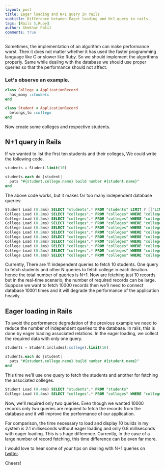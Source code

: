 ```yaml
---
layout: post
title: Eager loading and N+1 query in rails
subtitle: Difference between Eager loading and N+1 query in rails.
tags: [Rails 5,Ruby]
author: Shekhar Patil
comments: true
---
```



Sometimes, the implementation of an algorithm can make performance worst. Then it does not matter whether it has used the faster programming language like C or slower like Ruby. So we should implement the algorithms properly. Same while dealing with the database we should use proper queries so that the performance should not affect.

### Let's observe an example.

```ruby
class College < ApplicationRecord
  has_many :students
end
```
```ruby
class Student < ApplicationRecord
  belongs_to :college
end
```
Now create some colleges and respective students.

## N+1 query in Rails

If we wanted to list the first ten students and their colleges, We could write the following code.

```sql
students = Student.limit(10)

students.each do |student|
  puts "#{student.college.name} build number #{student.name}"
end
```
The above code works, but it makes far too many independent database queries:

```sql
Student Load (0.3ms) SELECT "students".* FROM "students" LIMIT ? [["LIMIT", 10]]
College Load (0.2ms) SELECT "colleges".* FROM "colleges" WHERE "colleges"."id" = ? LIMIT ? [["id", 1], ["LIMIT", 1]]
College Load (0.2ms) SELECT "colleges".* FROM "colleges" WHERE "colleges"."id" = ? LIMIT ? [["id", 1], ["LIMIT", 1]]
College Load (0.2ms) SELECT "colleges".* FROM "colleges" WHERE "colleges"."id" = ? LIMIT ? [["id", 1], ["LIMIT", 1]]
College Load (0.2ms) SELECT "colleges".* FROM "colleges" WHERE "colleges"."id" = ? LIMIT ? [["id", 1], ["LIMIT", 1]]
College Load (0.2ms) SELECT "colleges".* FROM "colleges" WHERE "colleges"."id" = ? LIMIT ? [["id", 1], ["LIMIT", 1]]
College Load (0.2ms) SELECT "colleges".* FROM "colleges" WHERE "colleges"."id" = ? LIMIT ? [["id", 1], ["LIMIT", 1]]
College Load (0.2ms) SELECT "colleges".* FROM "colleges" WHERE "colleges"."id" = ? LIMIT ? [["id", 2], ["LIMIT", 1]]
College Load (0.1ms) SELECT "colleges".* FROM "colleges" WHERE "colleges"."id" = ? LIMIT ? [["id", 2], ["LIMIT", 1]]
College Load (0.2ms) SELECT "colleges".* FROM "colleges" WHERE "colleges"."id" = ? LIMIT ? [["id", 2], ["LIMIT", 1]]
College Load (0.1ms) SELECT "colleges".* FROM "colleges" WHERE "colleges"."id" = ? LIMIT ? [["id", 2], ["LIMIT", 1]]
```

Currently, There are 11 independent queries to fetch 10 students. One query to fetch students and other N queries to fetch college in each iteration. hence the total number of queries is N+1. Now are fetching just 10 records but in the real-time scenario, the number of required records can be large. Suppose we want to fetch 10000 records then we'll need to connect database 10001 times and it will degrade the performance of the application heavily.

## Eager loading in Rails

To avoid the performance degradation of the previous example we need to reduce the number of independent queries to the database. In rails, this is done by eager loading associated relations. In the eager loading, we collect the required data with only one query.

```sql
students = Student.includes(:college).limit(10)

students.each do |student|
  puts "#{student.college.name} build number #{student.name}"
end
```
This time we'll use one query to fetch the students and another for fetching the associated colleges.
```sql
Student Load (0.4ms) SELECT "students".* FROM "students"
College Load (0.4ms) SELECT "colleges".* FROM "colleges" WHERE "colleges"."id" IN (?, ?, ?, ?) [["id", 1], ["id", 2], ["id", 3], ["id", 4]]
```
Now, we'll required only two queries. Even though we wanted 10000 records only two queries are required to fetch the records from the database and it will improve the performance of our application.

For comparison, the time necessary to load and display 10 builds in my system is 2.1 milliseconds without eager loading and only 0.8 milliseconds with eager loading. This is s huge difference. Currently, In the case of a large number of record fetching, this time difference can be even far more.

I would love to hear some of your tips on dealing with N+1 queries on [twitter](https://twitter.com/Shekharpatil95).

Cheers!
